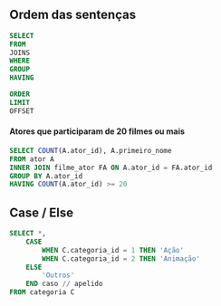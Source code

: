 ## Ordem das sentenças

```sql
SELECT
FROM
JOINS
WHERE
GROUP
HAVING

ORDER
LIMIT
OFFSET
```

#### Atores que participaram de 20 filmes ou mais
```sql
SELECT COUNT(A.ator_id), A.primeiro_nome
FROM ator A
INNER JOIN filme_ator FA ON A.ator_id = FA.ator_id
GROUP BY A.ator_id
HAVING COUNT(A.ator_id) >= 20
```

## Case / Else

```sql
SELECT *,
	CASE
		WHEN C.categoria_id = 1 THEN 'Ação'
		WHEN C.categoria_id = 2 THEN 'Animação'
	ELSE
		'Outros'
	END caso // apelido
FROM categoria C
```
<!--stackedit_data:
eyJoaXN0b3J5IjpbLTQ2MDk0MzA0MSwtMTE5ODYxMDc4MV19
-->